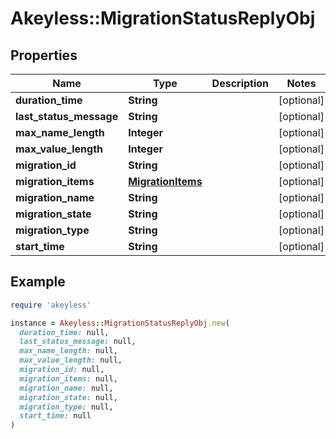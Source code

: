 # Akeyless::MigrationStatusReplyObj

## Properties

| Name | Type | Description | Notes |
| ---- | ---- | ----------- | ----- |
| **duration_time** | **String** |  | [optional] |
| **last_status_message** | **String** |  | [optional] |
| **max_name_length** | **Integer** |  | [optional] |
| **max_value_length** | **Integer** |  | [optional] |
| **migration_id** | **String** |  | [optional] |
| **migration_items** | [**MigrationItems**](MigrationItems.md) |  | [optional] |
| **migration_name** | **String** |  | [optional] |
| **migration_state** | **String** |  | [optional] |
| **migration_type** | **String** |  | [optional] |
| **start_time** | **String** |  | [optional] |

## Example

```ruby
require 'akeyless'

instance = Akeyless::MigrationStatusReplyObj.new(
  duration_time: null,
  last_status_message: null,
  max_name_length: null,
  max_value_length: null,
  migration_id: null,
  migration_items: null,
  migration_name: null,
  migration_state: null,
  migration_type: null,
  start_time: null
)
```

